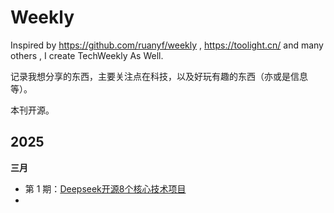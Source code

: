 # Weekly
Inspired by https://github.com/ruanyf/weekly , https://toolight.cn/ and many others , I create TechWeekly As Well.

记录我想分享的东西，主要关注点在科技，以及好玩有趣的东西（亦或是信息等）。

本刊开源。

## 2025

**三月**

- 第 1 期：[Deepseek开源8个核心技术项目](Docs/Issue-1.md)
-
